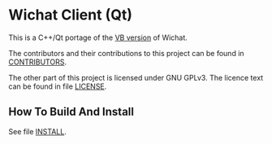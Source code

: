 # Wichat Client (Qt)

This is a C++/Qt portage of the [VB version](https://github.com/zwpwjwtz/WiChat-client-VB) of Wichat.

The contributors and their contributions to this project can be found in [CONTRIBUTORS](./CONTRIBUTORS).

The other part of this project is licensed under GNU GPLv3. The licence text can be found in file [LICENSE](./LICENSE).


## How To Build And Install

See file [INSTALL](./INSTALL).
